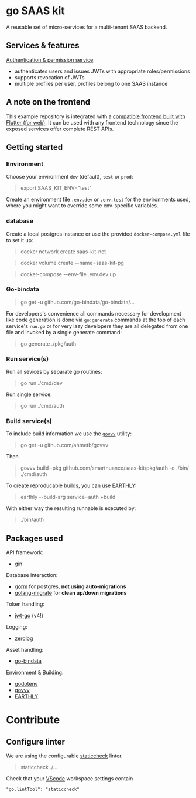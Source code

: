 # go SAAS kit

A reusable set of micro-services for a multi-tenant SAAS backend.

## Services & features

[Authentication & permission service](./pkg/auth):
- authenticates users and issues JWTs with appropriate roles/permissions
- supports revocation of JWTs
- multiple profiles per user, profiles belong to one SAAS instance

## A note on the frontend

This example repository is integrated with a [compatible frontend built with Flutter (for web)](https://github.com/smartnuance/flutter-admin-kit). It can be used with any frontend technology since the exposed services offer complete REST APIs.

## Getting started

### Environment

Choose your environment `dev` (default), `test` or `prod`:

> export SAAS_KIT_ENV="test"

Create an environment file `.env.dev` or `.env.test` for the environments used, where you might want to override some env-specific variables.

###  database

Create a local postgres instance or use the provided `docker-compose.yml` file to set it up:

> docker network create saas-kit-net

> docker volume create --name=saas-kit-pg

> docker-compose --env-file .env.dev up

### Go-bindata

> go get -u github.com/go-bindata/go-bindata/...

For developers's convenience all commands necessary for development like code generation is done via `go:generate` commands at the top of each service's `run.go` or for very lazy developers they are all delegated from one file and invoked by a single generate command:

> go generate ./pkg/auth

### Run service(s)

Run all sevices by separate go routines:

> go run ./cmd/dev

Run single service:

> go run ./cmd/auth


### Build service(s)

To include build information we use the [`govvv`](github.com/ahmetb/govvv) utility:

> go get -u github.com/ahmetb/govvv

Then

> govvv build -pkg github.com/smartnuance/saas-kit/pkg/auth -o ./bin/ ./cmd/auth

To create reproducable builds, you can use [EARTHLY](https://docs.earthly.dev):

> earthly --build-arg service=auth +build

With either way the resulting runnable is executed by:

> ./bin/auth


## Packages used

API framework:
- [gin](https://github.com/gin-gonic/gin)

Database interaction:
- [gorm](https://gorm.io) for postgres, **not using auto-migrations**
- [golang-migrate](https://github.com/golang-migrate/migrate) for **clean up/down migrations**

Token handling:
- [jwt-go](https://github.com/golang-jwt/jwt) (v4!)

Logging:
- [zerolog](https://github.com/rs/zerolog)

Asset handling:
- [go-bindata](https://github.com/go-bindata/go-bindata)

Environment & Building:
- [godotenv](https://github.com/joho/godotenv)
- [govvv](https://github.com/ahmetb/govvv)
- [EARTHLY](https://docs.earthly.dev)

# Contribute

## Configure linter

We are using the configurable [staticcheck](https://staticcheck.io/docs/) linter.

> staticcheck ./...

Check that your [VScode](https://code.visualstudio.com/) workspace settings contain

    "go.lintTool": "staticcheck"
